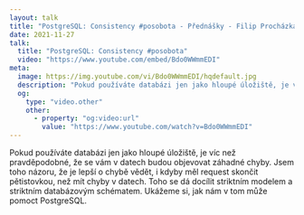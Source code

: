 ```yaml
---
layout: talk
title: "PostgreSQL: Consistency #posobota - Přednášky - Filip Procházka"
date: 2021-11-27
talk:
  title: "PostgreSQL: Consistency #posobota"
  video: "https://www.youtube.com/embed/Bdo0WWmmEDI"
meta:
  image: https://img.youtube.com/vi/Bdo0WWmmEDI/hqdefault.jpg
  description: "Pokud používáte databázi jen jako hloupé úložiště, je víc než pravděpodobné, že se vám v datech budou objevovat záhadné chyby. Jsem toho názoru, že je lepší o chybě vědět, i kdyby měl request skončit pětistovkou, než mít chyby v datech. Toho se dá docílit striktním modelem a striktním databázovým schématem. Ukážeme si, jak nám v tom může pomoct PostgreSQL."
  og:
    type: "video.other"
    other:
      - property: "og:video:url"
        value: "https://www.youtube.com/watch?v=Bdo0WWmmEDI"
---
```


Pokud používáte databázi jen jako hloupé úložiště, je víc než pravděpodobné, že se vám v datech budou objevovat záhadné chyby. Jsem toho názoru, že je lepší o chybě vědět, i kdyby
měl request skončit pětistovkou, než mít chyby v datech. Toho se dá docílit striktním modelem a striktním databázovým schématem. Ukážeme si, jak nám v tom může pomoct PostgreSQL.
